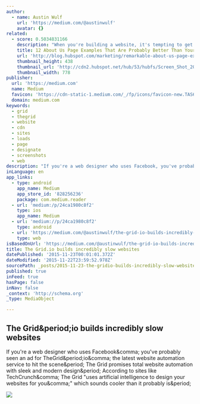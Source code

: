 ```yaml
---
author:
  - name: Austin Wulf
    url: 'https://medium.com/@austinwulf'
    avatar: {}
related:
  - score: 0.5034831166
    description: "When you're building a website, it's tempting to get distracted by all the bells and whistles of the design process and forget all about creating compelling content. But having awesome content on your website is crucial to making inbound marketing work for your business."
    title: 12 About Us Page Examples That Are Probably Better Than Yours
    url: 'http://blog.hubspot.com/marketing/remarkable-about-us-page-examples'
    thumbnail_height: 438
    thumbnail_url: 'http://cdn2.hubspot.net/hub/53/hubfs/Screen_Shot_2015-07-20_at_6.04.14_PM.png?t=1448164578329&width=669'
    thumbnail_width: 778
publisher:
  url: 'https://medium.com'
  name: Medium
  favicon: 'https://cdn-static-1.medium.com/_/fp/icons/favicon-new.TAS6uQ-Y7kcKgi0xjcYHXw.ico'
  domain: medium.com
keywords:
  - grid
  - thegrid
  - website
  - cdn
  - sites
  - loads
  - page
  - designate
  - screenshots
  - web
description: "If you're a web designer who uses Facebook, you've probably seen an ad for TheGrid.io, the latest website automation service to hit the scene. The Grid promises total website automation with sleek and modern design. According to sites like TechCrunch, The Grid \"uses artificial intelligence to design your websites for you,\" which sounds cooler than it probably is."
inLanguage: en
app_links:
  - type: android
    app_name: Medium
    app_store_id: '828256236'
    package: com.medium.reader
  - url: 'medium:/p/24ca1980c8f2'
    type: ios
    app_name: Medium
  - url: 'medium://p/24ca1980c8f2'
    type: android
  - url: 'https://medium.com/@austinwulf/the-grid-io-builds-incredibly-slow-websites-24ca1980c8f2'
    type: web
isBasedOnUrl: 'https://medium.com/@austinwulf/the-grid-io-builds-incredibly-slow-websites-24ca1980c8f2#.sdehg63bq'
title: The Grid.io builds incredibly slow websites
datePublished: '2015-11-23T00:01:01.372Z'
dateModified: '2015-11-22T23:59:52.978Z'
sourcePath: _posts/2015-11-23-the-gridio-builds-incredibly-slow-websites.md
published: true
inFeed: true
hasPage: false
inNav: false
_context: 'http://schema.org'
_type: MediaObject

---
```

<article style=""><h1>The Grid&amp;period;io builds incredibly slow websites</h1><p>If you're a web designer who uses Facebook&amp;comma; you've probably seen an ad for TheGrid&amp;period;io&amp;comma; the latest website automation service to hit the scene&amp;period; The Grid promises total website automation with sleek and modern design&amp;period; According to sites like TechCrunch&amp;comma; The Grid "uses artificial intelligence to design your websites for you&amp;comma;" which sounds cooler than it probably is&amp;period;</p><img src="https://cdn-images-1.medium.com/max/2000/1*tTp1mjqgI5Xd5ObM9tuHsg.png" /></article>